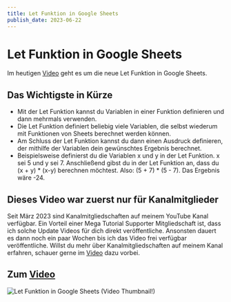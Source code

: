 ```yaml
---
title: Let Funktion in Google Sheets
publish_date: 2023-06-22
---
```


# Let Funktion in Google Sheets

Im heutigen [Video](https://youtu.be/ZFSMfaJpSWk) geht es um die neue Let Funktion in Google Sheets. 

## Das Wichtigste in Kürze

- Mit der Let Funktion kannst du Variablen in einer Funktion definieren und dann mehrmals verwenden.
- Die Let Funktion definiert beliebig viele Variablen, die selbst wiederum mit Funktionen von Sheets berechnet werden können.
- Am Schluss der Let Funktion kannst du dann einen Ausdruck definieren, der mithilfe der Variablen dein gewünschtes Ergebnis berechnet.
- Beispielsweise definierst du die Variablen x und y in der Let Funktion. x sei 5 und y sei 7. Anschließend gibst du in der Let Funktion an, dass du (x + y) * (x-y) berechnen möchtest. Also: (5 + 7) * (5 - 7). Das Ergebnis wäre -24. 

## Dieses Video war zuerst nur für Kanalmitglieder

Seit März 2023 sind Kanalmitgliedschaften auf meinem YouTube Kanal verfügbar. Ein Vorteil einer Mega Tutorial Supporter Mitgliedschaft ist, dass ich solche Update Videos für dich direkt veröffentliche. Ansonsten dauert es dann noch ein paar Wochen bis ich das Video frei verfügbar veröffentliche. Willst du mehr über Kanalmitgliedschaften auf meinem Kanal erfahren, schauer gerne im [Video](https://youtu.be/ZLWu1m36Ty4) dazu vorbei.

## Zum [Video](https://youtu.be/ZFSMfaJpSWk)

![Let Funktion in Google Sheets (Video Thumbnail!)](../thumbnails/Fertig469.jpg "Let Funktion in Google Sheets (Video Thumbnail!)")